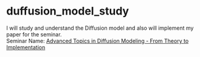 # duffusion_model_study
I will study and understand the Diffusion model and also will implement my paper for the seminar. 
<br />
Seminar Name: [Advanced Topics in Diffusion Modeling - From Theory to Implementation](https://mosi.uni-saarland.de/lectures/23_2_deep_diffusion/)


